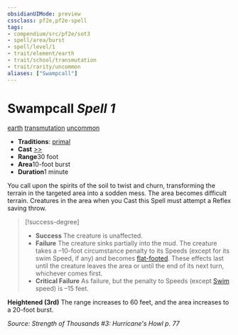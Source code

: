 ```yaml
---
obsidianUIMode: preview
cssclass: pf2e,pf2e-spell
tags:
- compendium/src/pf2e/sot3
- spell/area/burst
- spell/level/1
- trait/element/earth
- trait/school/transmutation
- trait/rarity/uncommon
aliases: ["Swampcall"]
---
```

# Swampcall *Spell 1*   
[earth](earth.md)  [transmutation](transmutation.md)  [uncommon](uncommon.md)  

- **Traditions**: [primal](primal.md)
- **Cast** [>>](chapter-9-playing-the-game.md#Actions "Two-Action") 
- **Range**30 foot
- **Area**10-foot burst
- **Duration**1 minute

You call upon the spirits of the soil to twist and churn, transforming the terrain in the targeted area into a sodden mess. The area becomes difficult terrain. Creatures in the area when you Cast this Spell must attempt a Reflex saving throw.

> [!success-degree] 
> - **Success** The creature is unaffected.
> - **Failure** The creature sinks partially into the mud. The creature takes a –10-foot circumstance penalty to its Speeds (except for its swim Speed, if any) and becomes [flat-footed](conditions.md#Flat-footed). These effects last until the creature leaves the area or until the end of its next turn, whichever comes first.
> - **Critical Failure** As failure, but the penalty to Speeds (except [Swim](swim.md) speed) is –15 feet.

**Heightened (3rd)** The range increases to 60 feet, and the area increases to a 20-foot burst.

*Source: Strength of Thousands #3: Hurricane's Howl p. 77*